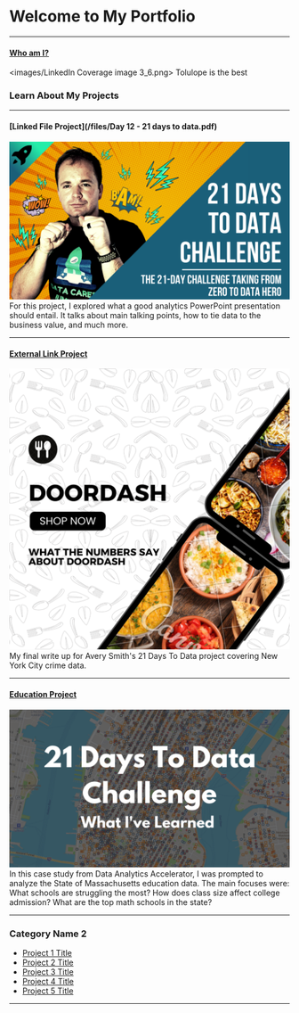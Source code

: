# Welcome to My Portfolio

---

#### [Who am I?](/bank)
<images/LinkedIn Coverage image 3_6.png>
Tolulope is the best

### Learn About My Projects
---
#### [Linked File Project](/files/Day 12 - 21 days to data.pdf)
<img src="images/21 Days To Data Challenge.png?raw=true"/>
For this project, I explored what a good analytics PowerPoint presentation should entail. It talks about main talking points, how to tie data to the business value, and much more. 

---
#### [External Link Project]([https://www.linkedin.com/pulse/what-i-learned-21-days-data-avery-smith](https://www.linkedin.com/pulse/massachusetts-education-system-visual-journey-using-tableau-jakka%3FtrackingId=PB4hZReZQ1mHbWZqnrDWVQ%253D%253D/?trackingId=PB4hZReZQ1mHbWZqnrDWVQ%3D%3D))
[<img src="images/Doordash 1.png?raw=true"/>](https://www.linkedin.com/pulse/what-i-learned-21-days-data-avery-smith)
My final write up for Avery Smith's 21 Days To Data project covering New York City crime data. 


---
#### [Education Project](https://www.linkedin.com/pulse/massachusetts-education-analysis-samantha-paul/)
[<img src="images/21 Days To Data Challenge What I've Learned Cover.png?raw=true"/>](https://www.linkedin.com/pulse/what-i-learned-21-days-data-avery-smith)
In this case study from Data Analytics Accelerator, I was prompted to analyze the State of Massachusetts education data. The main focuses were:
What schools are struggling the most?
How does class size affect college admission?
What are the top math schools in the state? 

---

### Category Name 2

- [Project 1 Title](http://example.com/)
- [Project 2 Title](http://example.com/)
- [Project 3 Title](http://example.com/)
- [Project 4 Title](http://example.com/)
- [Project 5 Title](http://example.com/)

---




